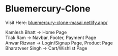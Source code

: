 # Bluemercury-Clone

Visit Here: [bluemercury-clone-masai.netlify.app/](https://bluemercury-clone-masai.netlify.app/)


Kamlesh Bhatt -> Home Page <br />
Tilak Ram -> Navbar, Footer, Payment Page <br />
Anwar Rizwan -> Login/Signup Page, Product Page <br />
Bharatveer Singh -> Cart/Wishlist Page <br />
